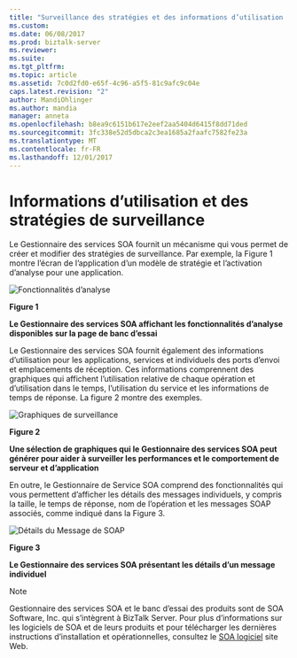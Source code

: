 ```yaml
---
title: "Surveillance des stratégies et des informations d’utilisation | Documents Microsoft"
ms.custom: 
ms.date: 06/08/2017
ms.prod: biztalk-server
ms.reviewer: 
ms.suite: 
ms.tgt_pltfrm: 
ms.topic: article
ms.assetid: 7c0d2fd0-e65f-4c96-a5f5-81c9afc9c04e
caps.latest.revision: "2"
author: MandiOhlinger
ms.author: mandia
manager: anneta
ms.openlocfilehash: b8ea9c6151b617e2eef2aa5404d6415f8dd71ded
ms.sourcegitcommit: 3fc338e52d5dbca2c3ea1685a2faafc7582fe23a
ms.translationtype: MT
ms.contentlocale: fr-FR
ms.lasthandoff: 12/01/2017
---
```

# <a name="monitoring-policies-and-usage-information"></a>Informations d’utilisation et des stratégies de surveillance
Le Gestionnaire des services SOA fournit un mécanisme qui vous permet de créer et modifier des stratégies de surveillance. Par exemple, la Figure 1 montre l’écran de l’application d’un modèle de stratégie et l’activation d’analyse pour une application.  
  
 ![Fonctionnalités d’analyse](../esb-toolkit/media/ch9-monitoringfeatures.jpg "Ch9-MonitoringFeatures")  
  
 **Figure 1**  
  
 **Le Gestionnaire des services SOA affichant les fonctionnalités d’analyse disponibles sur la page de banc d’essai**  
  
 Le Gestionnaire des services SOA fournit également des informations d’utilisation pour les applications, services et individuels des ports d’envoi et emplacements de réception. Ces informations comprennent des graphiques qui affichent l’utilisation relative de chaque opération et d’utilisation dans le temps, l’utilisation du service et les informations de temps de réponse. La figure 2 montre des exemples.  
  
 ![Graphiques de surveillance](../esb-toolkit/media/ch9-monitoringcharts.jpg "Ch9-MonitoringCharts")  
  
 **Figure 2**  
  
 **Une sélection de graphiques qui le Gestionnaire des services SOA peut générer pour aider à surveiller les performances et le comportement de serveur et d’application**  
  
 En outre, le Gestionnaire de Service SOA comprend des fonctionnalités qui vous permettent d’afficher les détails des messages individuels, y compris la taille, le temps de réponse, nom de l’opération et les messages SOAP associés, comme indiqué dans la Figure 3.  
  
 ![Détails du Message de SOAP](../esb-toolkit/media/ch9-soapmessagedetails.jpg "Ch9-SoapMessageDetails")  
  
 **Figure 3**  
  
 **Le Gestionnaire des services SOA présentant les détails d’un message individuel**  
  
> [!NOTE]
>  Gestionnaire des services SOA et le banc d’essai des produits sont de SOA Software, Inc. qui s’intègrent à BizTalk Server. Pour plus d’informations sur les logiciels de SOA et de leurs produits et pour télécharger les dernières instructions d’installation et opérationnelles, consultez le [SOA logiciel](http://go.microsoft.com/fwlink/?LinkId=188559) site Web.